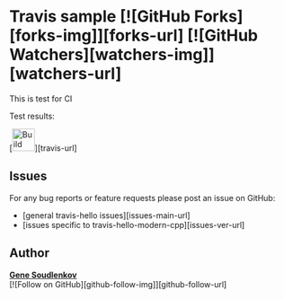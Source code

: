 Travis sample [![GitHub Forks][forks-img]][forks-url] [![GitHub Watchers][watchers-img]][watchers-url]
=
This is test for CI

Test results:

[<img alt="Build Status" src="https://travis-ci.org/sgenie68/ci_test.svg?branch=master" height="40">][travis-url]

Issues
------
For any bug reports or feature requests
please post an issue on GitHub:

* [general travis-hello issues][issues-main-url]
* [issues specific to travis-hello-modern-cpp][issues-ver-url]

Author
------
[**Gene Soudlenkov**](https://googlei.com/)
<br/>
[![Follow on GitHub][github-follow-img]][github-follow-url]
<br/>

